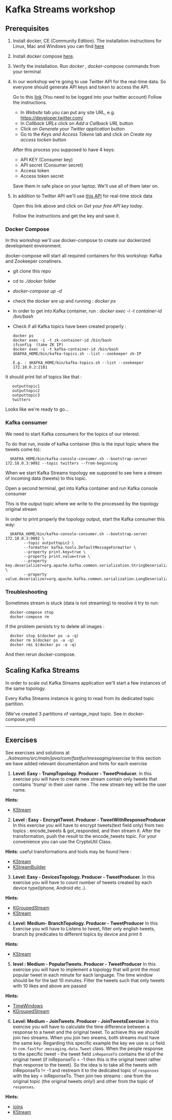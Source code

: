 # Kafka Streams workshop
## Prerequisites 
1. Install docker, CE (Community Edition). The installation instructions for Linux, Mac and Windows you can find [here](https://docs.docker.com/install/)
2. Install docker compose [here](https://docs.docker.com/compose/install/).
3. Verify the installation. Run *docker* , *docker-compose* commands from your terminal
4. In our workshop we're going to use Twitter API for the real-time data. So everyone should generate API keys and token to access the API.

   Go to this [link](https://apps.twitter.com/app/new) (You need to be logged into your twitter account) Follow the instructions. 
   
   - In *Website* tab you can put any site URL, e.g. https://developer.twitter.com/
   - In *Callback URLs* click on *Add a Callback URL* button
   - Click on *Generate your Twitter application* button
   - Go to the *Keys and Access Tokens* tab and click on *Create my access tocken* button
   
   After this process you supposed to have 4 keys: 
   + API KEY (Consumer key)
   + API secret (Consumer secret)
   + Access token
   + Access token secret
   
   Save them in safe place on your laptop. We'll use all of them later on.
   
 5. In addition to Twitter API we'll use [this API](https://www.alphavantage.co/) for real-time stock data
 
    Open this link above and click on *Get your free API key today*. 
    
    Follow the instructions and get the key and save it.
    
    
 ### Docker Compose
 In this workshop we'll use docker-compose to create our dockerized development environment.
 
 docker-compose will start all required containers for this workshop: Kafka and Zookeeper conatiners.
 
 + git clone this repo
 + cd to  *./docker* folder
 + *docker-compose up -d*
 + check the docker are up and running : *docker ps*
 
 + In order to get into Kafka container, run :
   *docker exec -i -t container-id /bin/bash*
 + Check if all Kafka topics have been created properly :
 
       docker ps
       docker exec -i -t zk-container-id /bin/bash
       ifconfig  (take ZK IP)
       docker exec -i -t kafka-container-id /bin/bash
       $KAFKA_HOME/bin/kafka-topics.sh --list --zookeeper zk-IP
       
       E.g. : $KAFKA_HOME/bin/kafka-topics.sh --list --zookeeper 172.18.0.2:2181
       
  It should print list of topics like that : 
  
       outputtopic1
       outputtopic2
       outputtopic3
       twitters
   
 Looks like we're ready to go...
 
 
 ### Kafka consumer
 We need to start Kafka consumers for the topics of our interest.
 
 To do that run, inside of kafka container (this is the input topic where the tweets come to): 
      
      $KAFKA_HOME/bin/kafka-console-consumer.sh --bootstrap-server 172.18.0.3:9092 --topic twitters --from-beginning
      
 When we start Kafka Streams topology we supposed to see here a stream of incoming data (tweets) to this topic.
 
 Open a second terminal, get into Kafka container and run Kafka console consumer
 
 This is the output topic where we write to the processed by the topology original stream 
 
 In order to print properly the topology output, start the Kafka consumer this way:
 
      $KAFKA_HOME/bin/kafka-console-consumer.sh --bootstrap-server 172.18.0.3:9092 \
            --topic outputtopic2 \
            --formatter kafka.tools.DefaultMessageFormatter \
            --property print.key=true \
            --property print.value=true \
            --property key.deserializer=org.apache.kafka.common.serialization.StringDeserializer \
            --property value.deserializer=org.apache.kafka.common.serialization.LongDeserializer
          
    
    
    
    
   ### Troubleshooting 
   
   Sometimes stream is stuck (data is not streaming) to resolve it try to run:
   
      docker-compose stop
      docker-compose rm
      
   if the problem persists try to delete all images :
   
      docker stop $(docker ps -a -q)
      docker rm $(docker ps -a -q)
      docker rmi $(docker ps -a -q)
       
   And then rerun docker-compose.
   
   ## Scaling Kafka Streams
    
   In order to scale out Kafka Streams application we'll start a few instances of the same topology.
    
   Every Kafka Streams instance is going to read from its dedicated topic partition. 
    
   (We've created 3 partitions of vantage_input topic. See in docker-compose.yml)
 
 
 
 
  ________________________


 ## Exercises
 See exercises and solutions at *../kstreams/src/main/java/com/fastfur/messaging/exercise*
 In this section we have added relevant documentation and hints for each exercise


   1. **Level: Easy - TrumpTopology. Producer - TweetProducer.** In this exercise you will have to create new stream contain only              tweets that contains 'trump' in their user name . The new stream key will be the user name.
            
   **Hints:** 
   
   + [KStream](https://kafka.apache.org/10/javadoc/org/apache/kafka/streams/kstream/KStream.html)
    
  2. **Level : Easy - EncryptTweet. Producer - TweetWithResponseProducer**
   In this exercise you will have to encrypt tweets(text field only) from two topics :
   encode_tweets & got_responded, and then stream it. After the transformation,
   push the result to the encode_tweets topic.
   For your convenience you can use  the CryptoUtil Class.
   
   **Hints:** 
     useful transformations and tools may be found here :
     
   + [KStream](https://kafka.apache.org/0110/javadoc/org/apache/kafka/streams/kstream/KStream.html)
   + [KStreamBuilder](https://kafka.apache.org/0102/javadoc/org/apache/kafka/streams/kstream/KStreamBuilder.html)
   
   
   3. **Level: Easy - DevicesTopology. Producer - TweetProducer.** In this exercise you will have to count number of tweets created by  each device type(Iphone, Android etc..).
        
   **Hints:** 
   + [KGroupedStream](https://kafka.apache.org/0110/javadoc/org/apache/kafka/streams/kstream/KGroupedStream.html)
   + [KStream](https://kafka.apache.org/10/javadoc/org/apache/kafka/streams/kstream/KStream.html)

   4. **Level: Medium- BranchTopology. Producer -  TweetProducer**
    In this Exercise you will have to Listens to tweet,
    filter only english tweets, branch by predicates to different 
    topics by device and print it 
    
   **Hints:** 
   + [KStream](https://kafka.apache.org/10/javadoc/org/apache/kafka/streams/kstream/KStream.html)
        
  5. **level : Medium - PopularTweets. Producer -  TweetProducer** 
   In this exercise you will have to implement a topology that will print the most popular
   tweet in each minute for each language. The time window should be for the last 10 minutes.
   Filter the tweets such that only tweets with 10 likes and above are passed
   
   **Hints:**
   + [TimeWindows](https://kafka.apache.org/0110/javadoc/org/apache/kafka/streams/kstream/TimeWindows.html)
   + [KGroupedStream](https://kafka.apache.org/0102/javadoc/org/apache/kafka/streams/kstream/KGroupedStream.html)
  
  6. **Level: Medium - JoinTweets. Producer - JoinTweetsExercise**
   In this exercise you will have to calculate the time difference 
   between a response to a tweet and the original tweet. To achieve this we should join two streams. 
   When you join two sreams, both streams must have the same key. 
   Regarding this specific example the key we use is `id` field in `com.fastfur.messaging.data.Tweet` class. 
   When the people response to the specific tweet - the tweet field `inReponseTo` contains the id of the original tweet (if inReponseTo = -1 then this is the original tweet rather than response to the tweet).
   So the idea is to take all the tweets with inReponseTo != -1 and restream it to the dedicated topic of `responses` with the key = inReponseTo.
   Then join two streams : one from the original topic (the original tweets only!) and other from the topic of `responses`.
    
   **Hints:**
   + [joins](https://docs.confluent.io/current/streams/concepts.html#joins)
   + [KStream](https://kafka.apache.org/0110/javadoc/org/apache/kafka/streams/kstream/KStream.html)
    
  
        
        
        
  
        

            
            
    

     
    
        
     
      
      
      
      
      
      
      
      
         
      
   
 
 
 
 
     
   
